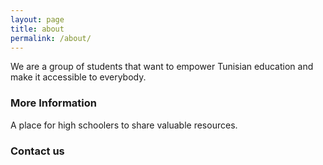 ```yaml
---
layout: page
title: about
permalink: /about/
---
```


We are a group of students that want to empower Tunisian education and make it accessible to everybody.

### More Information

A place for high schoolers to share valuable resources.

### Contact us
